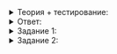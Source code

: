 <details>
<summary>Теория + тестирование:</summary>

# Концепция полуинтервалов

В этом уроке вы познакомитесь с концепцией полуинтервалов и узнаете, как она связана с итераторами.

### Элемент, которого нет

Вернёмся к задаче из предыдущего урока:

```cpp
#include <algorithm>
#include <iostream>
#include <string>
#include <vector>

using namespace std;

struct Lang {
    string name;
    int age;
};

int main() {
    vector<Lang> langs = {{"Python"s, 29}, {"Java"s, 24}, {"C#"s, 20}, {"Ruby"s, 25}, {"C++"s, 37}};
    // Выведите первый язык, начинающийся на J, используя алгоритм find_if
    auto result = find_if(langs.begin(), langs.end(), [](const Lang &lang) {
        return lang.name[0] == 'J';
    });
    cout << result->name << ", "s << result->age << endl;
}

```

Попробуем найти то, чего в контейнере нет. Например, поищем хоть что-нибудь, начинающееся с “K”:

```cpp
#include <algorithm>
#include <iostream>
#include <string>
#include <vector>

using namespace std;

struct Lang {
    string name;
    int age;
};

int main() {
    vector<Lang> langs = {{"Python"s, 29}, {"Java"s, 24}, {"C#"s, 20}, {"Ruby"s, 25}, {"C++"s, 37}};

    auto result = find_if(langs.begin(), langs.end(), [](const Lang &lang) {
        return lang.name[0] == 'K';
    });
    cout << result->name << ", "s << result->age << endl;
}

```

Попытайтесь запустить этот код. Скорее всего, программа просто упадёт. Но понять, получилось ли что-то найти, хочется. Это несложно. Если ничего не найдено, функция вернёт в качестве результата тот же итератор, что возвращается при использовании метода  `end`. Но называть его «‎концом контейнера» пока не будем — сначала нужно разобраться. Говоря «‎конец контейнера», можем иметь в виду два места:

1.  Последний элемент контейнера;
2.  Место, не содержащее никакого элемента и находящееся за последним из них.

![1.png](https://github.com/AYglazk0v/practicum_Cpp_developer/blob/main/sprint4/%D0%98%D1%82%D0%B5%D1%80%D0%B0%D1%82%D0%BE%D1%80%D1%8B/%D0%9A%D0%BE%D0%BD%D1%86%D0%B5%D0%BF%D1%86%D0%B8%D1%8F_%D0%BF%D0%BE%D0%BB%D1%83%D0%B8%D0%BD%D1%82%D0%B5%D1%80%D0%B2%D0%B0%D0%BB%D0%BE%D0%B2/1.png?raw=true)

Во втором случае речь об итераторе, который возвращает метод  `end`. Этот итератор указывает на некое место за пределами контейнера. Так можно понять, что элемент в контейнере не найден.

Мы называем что-либо интервалом, если начало и конец НЕ входят в число элементов. В математике это принято обозначать так:

(1; 10)— здесь и 1, и 10 НЕ входят в интервал. То есть входят в него целые числа 2, 3, 4, 5, 6, 7, 8 и 9.

Мы называем что-либо полуинтервалом, если что-нибудь одно (начало или конец) не включено в число элементов. В математике это выглядит так:

[1; 10) — здесь 1 будет элементом, а 10 уже нет. В полуинтервал входят целые числа 1, 2, 3, 4, 5, 6, 7, 8, и 9. Число 10 всё ещё никуда не входит.

Переводя идею интервалов на итераторы, получаем концепцию полуинтервалов.

### Веди себя как итератор

Идею полуинтервалов разберём подробно. Но перед этим посмотрим, что такое итератор в принципе.

Это не тип данных и не контейнер. Итератор не содержит никаких данных, он может только указывать на них. Похож на ссылку, но его можно двигать. Ещё он умеет показывать на что-нибудь, что элементом не будет, а ссылка обязательно должна указывать на нечто содержательное.

По своей сути итератор — это объект, для которого определены некоторые действия. Например, оператор  `*`  позволяет получить доступ к элементу контейнера, на который итератор указывает. Так же определён оператор  `++`, чтобы передвигаться от элемента к элементу. К итератору можно добавлять число и сдвигаться на некое количество позиций.

Всё это подразумевается, когда итератор передаётся в алгоритм. Если объект, полученный алгоритмом в качестве итератора, будет уметь делать то, что должен делать итератор, он будет признан итератором.

А теперь, зная, что к итератору можно прибавлять числа, посмотрим на полуинтервалы в примере. В нашем векторе языков программирования пять элементов, а позиций, на которые может условно указывать итератор — шесть. Если  `langs.begin()`  указывает на нулевой элемент, то  `langs.begin() + 5`  указывает на  `langs.end()`, и между ними ровно пять элементов. Удобно, что разность итераторов равна количеству элементов в соответствующем полуинтервале.

______

Что будет верно для пустого контейнера?

-   Итератор  `begin`  будет равен итератору  `end`.
    
-   Расстояние между итератором  `begin`  и итератором  `end`  будет равно 0.
    
-   Итератор  `end`  для этого случая не определён.
    
-   Итератор  `begin`  для этого случая не определён.

</details>

<details>
<summary>Ответ:</summary>

Что будет верно для пустого контейнера?

-   **(+)**  Итератор  `begin`  будет равен итератору  `end`.
    
    -   Действительно, итераторы будут равны.
-   **(+)**  Расстояние между итератором  `begin`  и итератором  `end`  будет равно 0.
    
    -   Верно. Итераторы одного контейнера можно вычитать друг из друга и получать расстояние между ними, выраженное в количестве элементов. В этом случае расстояние будет равно 0.
-   **(-)**  Итератор  `end`  для этого случая не определён.
    
    -   Итератор  `end`  будет определён.
-   **(-)**  Итератор  `begin`  для этого случая не определён.
    
    -   Итератор  `begin`  будет определён.

</details>

<details>
<summary>Задание 1:</summary>

### Задание 1

Напишите функцию  `PrintRange`, которая была бы шаблоном от типа итератора и принимала полуинтервал итераторов, а затем выводила бы значение элемента. Можно предполагать, что оператор вывода для элемента контейнера определён. Пусть элементы выводятся через пробел. В конце вывода должен быть символ конца строки. Функция  `PrintRange`  полезная. Сохраните решение у себя локально или в своём  `git`-хранилище. Оно вам ещё много раз пригодится.

### Пример вызова функции

```cpp
int main() {
    set<int> test = {1, 1, 1, 2, 3, 4, 5, 5};
    PrintRange(test.begin(), test.end());
}
```

### Пример вывода

```
1 2 3 4 5
```

### Подсказка

Помните, что итератор — это набор определённых действий, и операторов сравнения среди них нет. Но есть  `!=`.

</details>

<details>
<summary>Задание 2:</summary>

## Задание 2

Напишите функцию-шаблон  `FindAndPrint`, которая бы принимала контейнер и переменную типа элемента контейнера. Функция должна распечатать на первой строчке часть контейнера, предшествующую найденному элементу, а на второй строчке часть, последующую элементу, включая сам элемент. Если элемент в контейнере не найден, выведите весь контейнер одной строкой. Используйте ваше решение из предыдущей задачи для вывода результатов на экран.

### Пример вызова функции

```cpp
int main() {
    set<int> test = {1, 1, 1, 2, 3, 4, 5, 5};
    FindAndPrint(test, 3);
    FindAndPrint(test, 0);
}

```

### Пример вывода

```
1 2
3 4 5
1 2 3 4 5

```

### Подсказка

Вы можете применить функцию  `find`  или  `find_if`  стандартной библиотеки  `<algorithm>`.

</details>
